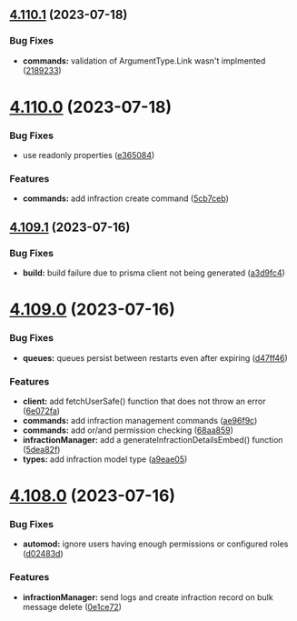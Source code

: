 ## [4.110.1](https://github.com/onesoft-sudo/sudobot/compare/v4.110.0...v4.110.1) (2023-07-18)


### Bug Fixes

* **commands:** validation of ArgumentType.Link wasn't implmented ([2189233](https://github.com/onesoft-sudo/sudobot/commit/218923309eff9d16740ccd70128927bb6bd54fb9))



# [4.110.0](https://github.com/onesoft-sudo/sudobot/compare/v4.109.1...v4.110.0) (2023-07-18)


### Bug Fixes

* use readonly properties ([e365084](https://github.com/onesoft-sudo/sudobot/commit/e365084780059595cdd17a8f3a1de05cdfd65b56))


### Features

* **commands:** add infraction create command ([5cb7ceb](https://github.com/onesoft-sudo/sudobot/commit/5cb7cebc277dddc6fb6de60a6c4413dfe46971cb))



## [4.109.1](https://github.com/onesoft-sudo/sudobot/compare/v4.109.0...v4.109.1) (2023-07-16)


### Bug Fixes

* **build:** build failure due to prisma client not being generated ([a3d9fc4](https://github.com/onesoft-sudo/sudobot/commit/a3d9fc4bb0bb7140fa66255c33591eb7d02b5150))



# [4.109.0](https://github.com/onesoft-sudo/sudobot/compare/v4.108.0...v4.109.0) (2023-07-16)


### Bug Fixes

* **queues:** queues persist between restarts even after expiring ([d47ff46](https://github.com/onesoft-sudo/sudobot/commit/d47ff4661d3597504686e751007c65f92374eee3))


### Features

* **client:** add fetchUserSafe() function that does not throw an error ([6e072fa](https://github.com/onesoft-sudo/sudobot/commit/6e072fad918c405feb9023d139a845d980bc1617))
* **commands:** add infraction management commands ([ae96f9c](https://github.com/onesoft-sudo/sudobot/commit/ae96f9c8e7dcaa97b739bb5988efc901d02c64a3))
* **commands:** add or/and permission checking ([68aa859](https://github.com/onesoft-sudo/sudobot/commit/68aa859c663372342ca1ad685b4977532c09c181))
* **infractionManager:** add a generateInfractionDetailsEmbed() function ([5dea82f](https://github.com/onesoft-sudo/sudobot/commit/5dea82f559fb820b23ce1a56bb6f9ab52b9c835c))
* **types:** add infraction model type ([a9eae05](https://github.com/onesoft-sudo/sudobot/commit/a9eae05d565e4a46495458463b3319294880b3ed))



# [4.108.0](https://github.com/onesoft-sudo/sudobot/compare/v4.107.2...v4.108.0) (2023-07-16)


### Bug Fixes

* **automod:** ignore users having enough permissions or configured roles ([d02483d](https://github.com/onesoft-sudo/sudobot/commit/d02483d7b3c2b621037b92bf42ee833180f5d653))


### Features

* **infractionManager:** send logs and create infraction record on bulk message delete ([0e1ce72](https://github.com/onesoft-sudo/sudobot/commit/0e1ce72c126be29203c144828694a308d15773ec))



